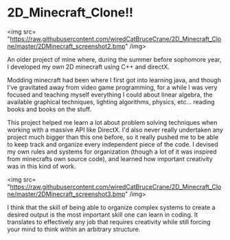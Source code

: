 <b> 2D_Minecraft_Clone!! </b>
==================

<img src= "https://raw.githubusercontent.com/wiredCatBruceCrane/2D_Minecraft_Clone/master/2DMinecraft_screenshot2.bmp" /img>

An older project of mine where, during the summer before sophomore year, I developed my own 2D minecraft using C++ and directX.

Modding minecraft had been where I first got into learning java, and though I've gravitated away from video game programming,
for a while I was very focused and teaching myself everything I could about linear algebra, the available
graphical techniques, lighting algorithms, physics, etc... reading books and books on the stuff. 

This project helped me learn a lot about problem solving techniques when working with a massive API like DirectX. I'd also
never really undertaken any project much bigger than this one before, so it really pushed me to be able to keep track and
organize every independent piece of the code. I devised my own rules and systems for organization (though a lot of it was
inspired from minecrafts own source code), and learned how important creativity was in this kind of work. 

<img src= "https://raw.githubusercontent.com/wiredCatBruceCrane/2D_Minecraft_Clone/master/2DMinecraft_screenshot3.bmp" /img>

I think that the skill of being able to organize complex systems to create a desired output is the most important skill one 
can learn in coding. It translates to effectively any job that requires creativity while still forcing your mind to think 
within an arbitrary structure.
